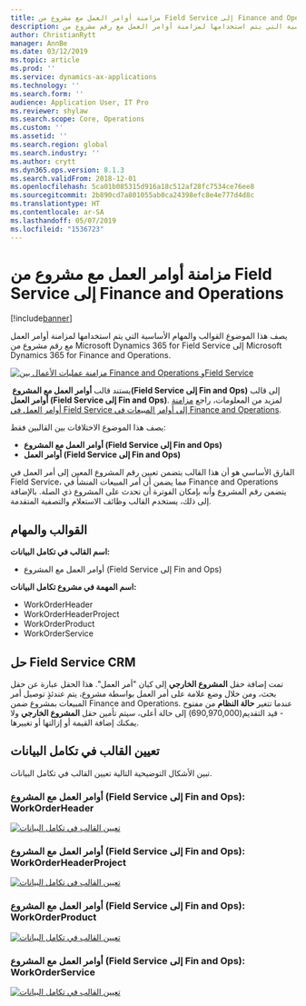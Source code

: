 ```yaml
---
title: مزامنة أوامر العمل مع مشروع من Field Service إلى Finance and Operations
description: يصف هذا الموضوع القوالب والمهام الأساسية التي يتم استخدامها لمزامنة أوامر العمل مع رقم مشروع من Microsoft Dynamics 365 for Field Service إلى Microsoft Dynamics 365 for Finance and Operations.
author: ChristianRytt
manager: AnnBe
ms.date: 03/12/2019
ms.topic: article
ms.prod: ''
ms.service: dynamics-ax-applications
ms.technology: ''
ms.search.form: ''
audience: Application User, IT Pro
ms.reviewer: shylaw
ms.search.scope: Core, Operations
ms.custom: ''
ms.assetid: ''
ms.search.region: global
ms.search.industry: ''
ms.author: crytt
ms.dyn365.ops.version: 8.1.3
ms.search.validFrom: 2018-12-01
ms.openlocfilehash: 5ca01b085315d916a18c512af28fc7534ce76ee8
ms.sourcegitcommit: 2b890cd7a801055ab0ca24398efc8e4e777d4d8c
ms.translationtype: HT
ms.contentlocale: ar-SA
ms.lasthandoff: 05/07/2019
ms.locfileid: "1536723"
---
```

# <a name="synchronize-work-orders-with-project-from-field-service-to-finance-and-operations"></a>مزامنة أوامر العمل مع مشروع من Field Service إلى Finance and Operations

[!include[banner](../includes/banner.md)]

يصف هذا الموضوع القوالب والمهام الأساسية التي يتم استخدامها لمزامنة أوامر العمل مع رقم مشروع من Microsoft Dynamics 365 for Field Service إلى Microsoft Dynamics 365 for Finance and Operations.

[![مزامنة عمليات الأعمال بين Finance and Operations وField Service](./media/FSSOprojectOW.png)](./media/FSSOprojectOW.png)

يستند قالب **أوامر العمل مع المشروع ‏(Field Service إلى Fin and Ops)** إلى قالب **أوامر العمل (Field Service إلى Fin and Ops)**. لمزيد من المعلومات، راجع [مزامنة أوامر العمل في Field Service إلى أوامر المبيعات في Finance and Operations](https://docs.microsoft.com/en-us/dynamics365/unified-operations/supply-chain/sales-marketing/field-service-work-order).

يصف هذا الموضوع الاختلافات بين القالبين فقط:
- **أوامر العمل مع المشروع (Field Service إلى Fin and Ops)**
- **أوامر العمل (Field Service إلى Fin and Ops)**

الفارق الأساسي هو أن هذا القالب يتضمن تعيين رقم المشروع المعين إلى أمر العمل في Field Service، مما يضمن أن أمر المبيعات المنشأ في Finance and Operations يتضمن رقم المشروع وأنه بإمكان الفوترة أن تحدث على المشروع ذي الصلة. بالإضافة إلى ذلك، يستخدم القالب وظائف الاستعلام والتصفية المتقدمة.

## <a name="templates-and-tasks"></a>القوالب والمهام

**اسم القالب في تكامل البيانات:**

- أوامر العمل مع المشروع (Field Service إلى Fin and Ops)

**اسم المهمة في مشروع تكامل البيانات:**

- WorkOrderHeader
- WorkOrderHeaderProject
- WorkOrderProduct
- WorkOrderService

## <a name="field-service-crm-solution"></a>حل Field Service CRM
تمت إضافة حقل **المشروع الخارجي** إلى كيان "أمر العمل". هذا الحقل عبارة عن حقل بحث، ومن خلال وضع علامة على أمر العمل بواسطة مشروع، يتم عندئذٍ توصيل أمر المبيعات بمشروع ضمن Finance and Operations. عندما تتغير **حالة النظام** من مفتوح - قيد التقديم(690,970,000) إلى حالة أعلى، سيتم تأمين حقل **المشروع الخارجي** ولا يمكنك إضافة القيمة أو إزالتها أو تغييرها.

## <a name="template-mapping-in-data-integration"></a>تعيين القالب في تكامل البيانات

تبين الأشكال التوضيحية التالية تعيين القالب في تكامل البيانات.

### <a name="work-orders-with-project-field-service-to-fin-and-ops-workorderheader"></a>أوامر العمل مع المشروع (Field Service إلى Fin and Ops): WorkOrderHeader

[![تعيين القالب في تكامل البيانات](./media/FSWOP1.png)](./media/FSWOP1.png)

### <a name="work-orders-with-project-field-service-to-fin-and-ops-workorderheaderproject"></a>أوامر العمل مع المشروع (Field Service إلى Fin and Ops): WorkOrderHeaderProject

[![تعيين القالب في تكامل البيانات](./media/FSWOP2.png)](./media/FSWOP2.png)

### <a name="work-orders-with-project-field-service-to-fin-and-ops-workorderproduct"></a>أوامر العمل مع المشروع (Field Service إلى Fin and Ops): WorkOrderProduct

[![تعيين القالب في تكامل البيانات](./media/FSWOP3.png)](./media/FSWOP3.png)

### <a name="work-orders-with-project-field-service-to-fin-and-ops-workorderservice"></a>أوامر العمل مع المشروع (Field Service إلى Fin and Ops): WorkOrderService

[![تعيين القالب في تكامل البيانات](./media/FSWOP4.png)](./media/FSWOP4.png)
